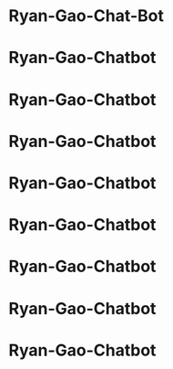 # Ryan-Gao-Chat-Bot
# Ryan-Gao-Chatbot
# Ryan-Gao-Chatbot
# Ryan-Gao-Chatbot
# Ryan-Gao-Chatbot
# Ryan-Gao-Chatbot
# Ryan-Gao-Chatbot
# Ryan-Gao-Chatbot
# Ryan-Gao-Chatbot
